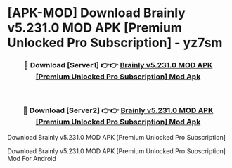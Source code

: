 # [APK-MOD] Download Brainly v5.231.0 MOD APK [Premium Unlocked Pro Subscription] - yz7sm


<div align="center">
<h3>🔴 Download [Server1] 👉👉 <a href="https://apk-comot.site?title=Brainly_v5.231.0_MOD_APK_[Premium_Unlocked_Pro_Subscription]">Brainly v5.231.0 MOD APK [Premium Unlocked Pro Subscription] Mod Apk</a></h3><br>
<h3>🔴 Download [Server2] 👉👉 <a href="https://apk-comot.site?title=Brainly_v5.231.0_MOD_APK_[Premium_Unlocked_Pro_Subscription]">Brainly v5.231.0 MOD APK [Premium Unlocked Pro Subscription] Mod Apk</a></h3>
</div>



Download Brainly v5.231.0 MOD APK [Premium Unlocked Pro Subscription] 

Download Brainly v5.231.0 MOD APK [Premium Unlocked Pro Subscription] Mod For Android